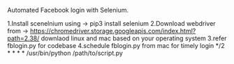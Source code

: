 Automated Facebook login with Selenium.

1.Install scenelnium using -> pip3 install selenium
2.Download webdriver from -> https://chromedriver.storage.googleapis.com/index.html?path=2.38/
        downlaod linux and mac based on your operating system
3.refer fblogin.py for codebase
4.schedule fblogin.py from mac for timely login
     */2 * * * * /usr/bin/python /path/to/script.py 
